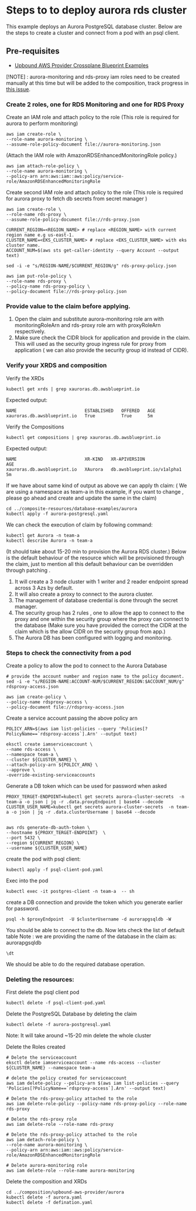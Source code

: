 # Steps to to deploy aurora rds cluster
This example deploys an Aurora PostgreSQL database cluster.
Below are the steps to create a cluster and connect from a pod with an psql client.

## Pre-requisites
 - [Upbound AWS Provider Crossplane Blueprint Examples](../../README.md)

[!NOTE] : aurora-monitoring and rds-proxy iam roles need to be created manually at this time but will be added to the composition, track progress in [this issue](https://github.com/awslabs/crossplane-on-eks/issues/144).
### Create 2 roles, one for RDS Monitoring and one for RDS Proxy

Create an IAM role and attach policy to the role (This role is required for aurora to perform monitoring)

    
```shell
aws iam create-role \
--role-name aurora-monitoring \
--assume-role-policy-document file://aurora-monitoring.json
 ```
 (Attach the IAM role with AmazonRDSEnhancedMonitoringRole policy.)

```shell
aws iam attach-role-policy \
--role-name aurora-monitoring \
--policy-arn arn:aws:iam::aws:policy/service-role/AmazonRDSEnhancedMonitoringRole
```

Create second IAM role and attach policy to the role (This role is required for aurora proxy to fetch db secrets from secret manager )

```shell
aws iam create-role \
--role-name rds-proxy \
--assume-role-policy-document file://rds-proxy.json
```
 
 ```shell
CURRENT_REGION=<REGION_NAME> # replace <REGION_NAME> with current region name e.g us-east-1.
CLUSTER_NAME=<EKS_CLUSTER_NAME> # replace <EKS_CLUSTER_NAME> with eks cluster name.
ACCOUNT_NUM=$(aws sts get-caller-identity --query Account --output text)
```

```shell
sed -i -e "s/REGION-NAME/$CURRENT_REGION/g" rds-proxy-policy.json

aws iam put-role-policy \
--role-name rds-proxy \
--policy-name rds-proxy-policy \
--policy-document file://rds-proxy-policy.json
```
  ### Provide value to the claim before applying.
     
 1. Open the claim and substitute aurora-monitoring role arn with monitoringRoleArn and rds-proxy role arn with proxyRoleArn respectively.
 2. Make sure check the CIDR block for application and provide in the claim. This will used as the security group 
    ingress rule for proxy from application ( we can also provide the security group id instead of CIDR).    
    
 ### Verify your XRDS and composition

  Verify the XRDs

```shell
kubectl get xrds | grep xauroras.db.awsblueprint.io
```

Expected output:

```shell
NAME                          ESTABLISHED   OFFERED   AGE
xauroras.db.awsblueprint.io   True          True      5m
```

Verify the Compositions
    
 ```shell
kubectl get compositions | grep xauroras.db.awsblueprint.io 
```

Expected output:

```shell
NAME                          XR-KIND   XR-APIVERSION                 AGE
xauroras.db.awsblueprint.io   XAurora   db.awsblueprint.io/v1alpha1   5m
```

If we have about same kind of output as above we can apply th claim: ( We are using a namespace as team-a in this example, if you want to change , please go ahead and create and update the same in the claim)

 ```shell
cd ../composite-resources/database-examples/aurora
kubectl apply -f aurora-postgresql.yaml
```

We can check the execution of claim by following command:

```shell
kubectl get Aurora -n team-a
kubectl describe Aurora -n team-a
```
(It should take about 15-20 min to provision the Aurora RDS cluster.)
Below is the default behaviour of the resource which will be provisioned through the claim, just to mention all this default behaviour can be overridden through patching .

 1. It will create a 3 node cluster with 1 writer and 2 reader endpoint spread across 3 Azs by default.
 2. It will also create a proxy to connect to the aurora cluster.
 3. The management of database credential is done through the secret manager.
 4. The security group has 2 rules , one to allow the app to connect to the proxy and one within the security group
     where the proxy can connect to the database (Make sure you have provided the correct the CIDR at the claim which is the allow CIDR on the security group from app.)
 5. The Aurora DB has been configured with logging and monitoring.

### Steps to check the connectivity from a pod 
Create a  policy to allow the pod to connect to the Aurora Database
  
```shell
# provide the account number and region name to the policy document.
sed -i -e "s/REGION-NAME:ACCOUNT-NUM/$CURRENT_REGION:$ACCOUNT_NUM/g" rdsproxy-access.json

aws iam create-policy \
--policy-name rdsproxy-access \
--policy-document file://rdsproxy-access.json
```
Create a service account passing the above policy arn

```shell
POLICY_ARN=$(aws iam list-policies --query 'Policies[?PolicyName==`rdsproxy-access`].Arn' --output text)

eksctl create iamserviceaccount \
--name rds-access \
--namespace team-a \
--cluster ${CLUSTER_NAME} \
--attach-policy-arn ${POLICY_ARN} \
--approve \
-override-existing-serviceaccounts
``` 
Generate a DB token which can be used for password when asked

```shell
PROXY_TERGET-ENDPOINT=kubectl get secrets aurora-cluster-secrets  -n team-a -o json | jq -r .data.proxyEndpoint | base64 --decode
CLUSTER_USER_NAME=kubectl get secrets aurora-cluster-secrets  -n team-a -o json | jq -r .data.clusterUsername | base64 --decode


aws rds generate-db-auth-token \
--hostname ${PROXY_TERGET-ENDPOINT}  \
--port 5432 \
--region ${CURRENT_REGION} \
--username ${CLUSTER_USER_NAME}
```
create the pod with psql client:

```shell
kubectl apply -f psql-client-pod.yaml
```

Exec into the pod

```shell
kubectl exec -it postgres-client -n team-a  -- sh
```

create a DB connection and provide the token which you generate earlier for password.

```shell
psql -h $proxyEndpoint  -U $clusterUsername -d aurorapgsqldb -W
```
You should be able to connect to the db. Now lets check the list of default table
Note : we are providing the name of the database in the claim as:  aurorapgsqldb

```shell
\dt
```
We should be able to do the required database operation.


### Deleting the resources:

First delete the psql client pod
```shell
kubectl delete -f psql-client-pod.yaml
```
Delete the PostgreSQL Database by deleting the claim
```shell
kubectl delete -f aurora-postgresql.yaml
```
Note: It will take around ~15-20 min delete the whole cluster


Delete the Roles created
```shell
# Delete the serviceaccount
eksctl delete iamserviceaccount --name rds-access --cluster ${CLUSTER_NAME} --namespace team-a

# delete the policy created for serviceaccount
aws iam delete-policy --policy-arn $(aws iam list-policies --query 'Policies[?PolicyName==`rdsproxy-access`].Arn' --output text)

# Delete the rds-proxy-policy attached to the role
aws iam delete-role-policy --policy-name rds-proxy-policy --role-name rds-proxy

# Delete the rds-proxy role
aws iam delete-role --role-name rds-proxy

# Delete the rds-proxy-policy attached to the role
aws iam detach-role-policy \
--role-name aurora-monitoring \
--policy-arn arn:aws:iam::aws:policy/service-role/AmazonRDSEnhancedMonitoringRole

# Delete aurora-monitoring role
aws iam delete-role --role-name aurora-monitoring
``` 

Delete the composition and XRDs
```shell
cd ../composition/upbound-aws-provider/aurora
kubectl delete -f aurora.yaml
kubectl delete -f defination.yaml
```
